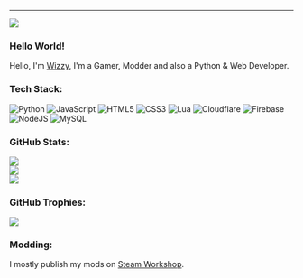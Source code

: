 ---
[![](https://visitcount.itsvg.in/api?id=Wizzy-tv&icon=3&color=1)](https://visitcount.itsvg.in)

### Hello World!
Hello, I'm [Wizzy](https://iam-wizzy.web.app/), I'm a Gamer, Modder and also a Python & Web Developer.

### Tech Stack:
![Python](https://img.shields.io/badge/python-3670A0?style=for-the-badge&logo=python&logoColor=ffdd54) ![JavaScript](https://img.shields.io/badge/javascript-%23323330.svg?style=for-the-badge&logo=javascript&logoColor=%23F7DF1E) ![HTML5](https://img.shields.io/badge/html5-%23E34F26.svg?style=for-the-badge&logo=html5&logoColor=white) ![CSS3](https://img.shields.io/badge/css3-%231572B6.svg?style=for-the-badge&logo=css3&logoColor=white) ![Lua](https://img.shields.io/badge/lua-%232C2D72.svg?style=for-the-badge&logo=lua&logoColor=white) ![Cloudflare](https://img.shields.io/badge/Cloudflare-F38020?style=for-the-badge&logo=Cloudflare&logoColor=white) ![Firebase](https://img.shields.io/badge/firebase-%23039BE5.svg?style=for-the-badge&logo=firebase) ![NodeJS](https://img.shields.io/badge/node.js-6DA55F?style=for-the-badge&logo=node.js&logoColor=white) ![MySQL](https://img.shields.io/badge/mysql-%2300f.svg?style=for-the-badge&logo=mysql&logoColor=white)
### GitHub Stats:
![](https://github-readme-stats.vercel.app/api?username=Wizzy-tv&theme=dark&hide_border=false&include_all_commits=true&count_private=true)<br/>
![](https://github-readme-streak-stats.herokuapp.com/?user=Wizzy-tv&theme=dark&hide_border=false)<br/>
![](https://github-readme-stats.vercel.app/api/top-langs/?username=Wizzy-tv&theme=dark&hide_border=false&include_all_commits=true&count_private=true&layout=compact)

### GitHub Trophies:
![](https://github-trophies.vercel.app/?username=Wizzy-tv&theme=dark_dimmed&no-frame=false&no-bg=true&margin-w=4)

### Modding:
I mostly publish my mods on [Steam Workshop](https://steamcommunity.com/id/Wizzy_TV/myworkshopfiles/).

<!--
**Wizzy-TV/Wizzy-TV** is a ✨ _special_ ✨ repository because its `README.md` (this file) appears on your GitHub profile.

Here are some ideas to get you started:

- 🔭 I’m currently working on ...
- 🌱 I’m currently learning ...
- 👯 I’m looking to collaborate on ...
- 🤔 I’m looking for help with ...
- 💬 Ask me about ...
- 📫 How to reach me: ...
- 😄 Pronouns: ...
- ⚡ Fun fact: ...
-->
